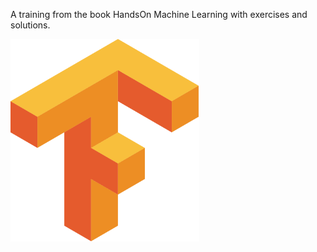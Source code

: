 A training from the book HandsOn Machine Learning with exercises and solutions.

<img src="https://github.com/RafaeldeLimaThomaz/HandsOnMachineLearning/blob/main/readme.png" width="60%" /> 
